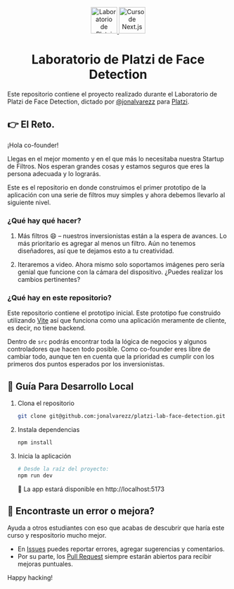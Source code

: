<p align="center">
  <a href="https://platzi.com/cursos/laboratorio-face-detection/" target="_blank">
    <img alt="Laboratorio de Platzi de Face Detection" src="https://static.platzi.com/media/achievements/piezas-laboratorio-face-detection-apollo-server-prisma-cms_badge-5995d28d-302e-4bdd-bd86-e49a1b.png" width="60" />
  </a>
  <a href="https://platzi.com/cursos/laboratorio-face-detection/" target="_blank">
    <img alt="Curso de Next.js con GraphQL" src="https://static.platzi.com/media/achievements/piezas-laboratorio-face-detection_badge-cbeed361-b95b-439e-a48b-ce024f85384e.png" width="60" />
  </a>
</p>
<h1 align="center">
  Laboratorio de Platzi de Face Detection
</h1>

Este repositorio contiene el proyecto realizado durante el Laboratorio de Platzi de Face Detection, dictado por [@jonalvarezz](https://twitter.com/jonalvarezz) para [Platzi](https://platzi.com).

## 👉 El Reto.

¡Hola co-founder!

Llegas en el mejor momento y en el que más lo necesitaba nuestra Startup de Filtros. Nos esperan grandes cosas y estamos seguros que eres la persona adecuada y lo lograrás.

Este es el repositorio en donde construimos el primer prototipo de la aplicación con una serie de filtros muy simples y ahora debemos llevarlo al siguiente nivel.

### ¿Qué hay qué hacer?

1. Más filtros 😄 – nuestros inversionistas están a la espera de avances. Lo más prioritario es agregar al menos un filtro. Aún no tenemos diseñadores, así que te dejamos esto a tu creatividad.

2. Iteraremos a video. Ahora mismo solo soportamos imágenes pero sería genial que funcione con la cámara del dispositivo. ¿Puedes realizar los cambios pertinentes?

### ¿Qué hay en este repositorio?

Este repositorio contiene el prototipo inicial. Este prototipo fue construido utilizando [Vite](https://vitejs.dev) así que funciona como una aplicación meramente de cliente, es decir, no tiene backend.

Dentro de `src` podrás encontrar toda la lógica de negocios y algunos controladores que hacen todo posible. Como co-founder eres libre de cambiar todo, aunque ten en cuenta que la prioridad es cumplir con los primeros dos puntos esperados por los inversionistas.

## 🤖 Guía Para Desarrollo Local

1. Clona el repositorio

   ```sh
   git clone git@github.com:jonalvarezz/platzi-lab-face-detection.git
   ```

1. Instala dependencias

   ```sh
   npm install
   ```

1. Inicia la aplicación

   ```sh
   # Desde la raíz del proyecto:
   npm run dev
   ```

   🚀 La app estará disponible en http://localhost:5173

## 🐞 Encontraste un error o mejora?

Ayuda a otros estudiantes con eso que acabas de descubrir que haría este curso y respositorio mucho mejor.

- En [Issues](https://github.com/jonalvarezz/platzi-lab-face-detection/issues/new) puedes reportar errores, agregar sugerencias y comentarios.
- Por su parte, los [Pull Request](https://github.com/jonalvarezz/platzi-lab-face-detection/pulls) siempre estarán abiertos para recibir mejoras puntuales.

Happy hacking!

